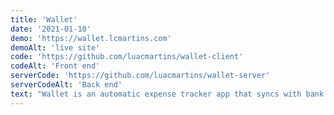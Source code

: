 ```yaml
---
title: 'Wallet'
date: '2021-01-10'
demo: 'https://wallet.lcmartins.com'
demoAlt: 'live site'
code: 'https://github.com/luacmartins/wallet-client'
codeAlt: 'Front end'
serverCode: 'https://github.com/luacmartins/wallet-server'
serverCodeAlt: 'Back end'
text: "Wallet is an automatic expense tracker app that syncs with bank accounts. The front end is programmed with React's <a class='link' href='https://nextjs.org/' target='__blank'>Next.js</a> framework, <a class='link' href='https://tailwindcss.com/' target='__blank'>TailwindCSS</a> for styles and <a class='link' href='https://recharts.org/' target='__blank'>Recharts</a> library to generate all charts. The back end is running on a Node/Express server and auth is done with JSON web tokens. The app syncs with bank accounts using <a class='link' href='https://plaid.com/' target='__blank'>Plaid's API and webhooks</a> to keep all accounts and transactions up to date."
---
```

